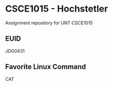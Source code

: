 # CSCE1015 - Hochstetler
Assignment repository for UNT CSCE1015
## EUID
JDG0431
## Favorite Linux Command
CAT